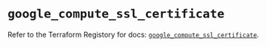 # `google_compute_ssl_certificate`

Refer to the Terraform Registory for docs: [`google_compute_ssl_certificate`](https://registry.terraform.io/providers/hashicorp/google-beta/4.78.0/docs/resources/google_compute_ssl_certificate).
